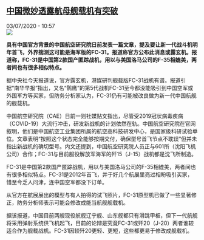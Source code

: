 <!--1593770100000-->
[中国微妙透露航母舰载机有突破](http://www.rfi.fr//cn/%E4%B8%AD%E5%9B%BD/20200703-%E4%B8%AD%E5%9B%BD%E5%BE%AE%E5%A6%99%E9%80%8F%E9%9C%B2%E8%88%AA%E6%AF%8D%E8%88%B0%E8%BD%BD%E6%9C%BA%E6%9C%89%E7%AA%81%E7%A0%B4)
------

<div>03/07/2020 - 10:57</div><img src="https://s.rfi.fr/media/display/52a42fbc-2174-11ea-8cdd-005056a98db9/w:310/p:16x9/sdh.jpg"><p><strong>具有中国官方背景的中国航空研究院日前发表一篇文章，提及要让新一代战斗机明年首飞，外界揣测这可能是海军版的FC-31。报道称官方公布此消息或露玄机。报道称，FC-31是中国第2款国产匿踪战机，用以与美国洛马公司的F-35相媲美，两者间也有很多相似特点。</strong></p><div class="t-content__body u-clearfix"><div class="m-interstitial"></div><p>据中央社今天报道说，官方露玄机，港媒研判舰载版FC-31战机有谱。报道引据“南华早报”指出，又名“鹘鹰”的第5代战机FC-31至今都没能吸引到中国空军或外国军方等买家，但防务分析家认为，FC-31仍有可能被改良做为新一代中国航舰的舰载机。</p><p>中国航空研究院（CAE）日前一则社媒贴文指出，尽管受2019冠状病毒疾病（COVID-19）大流行冲击，研发新战机的计划依然在轨。中国航空研究院在官网叙明，他们是中国航空工业集团所属的航空高科技研发中心，是国家级科研试验单位。文章表明“按照这个状态完全能够按期交付，确保型号首飞节点不耽误”但并未指出新战机的确切型号。内文还提到，中国航空研究院人员正与601所（沈阳飞机公司）合作；FC-31与目前服役解放军海军的歼15（J-15）战机都是沈飞所制造。</p><p>FC-31是中国第2款国产匿踪战机，用以与美国洛马公司的F-35相媲美，两者间也有很多相似特点。FC-31是2012年首飞，并于好几个航展里亮过相盼吸引买家，惜至今乏人问津，连中国空军都没下订单。</p><p>从官方在航展展出的模型与有人拍得的试飞照片，FC-31原型机已做了一些显著修正，防务分析师表示可能会修改成能当航舰舰载机。</p><p>据该报道，中国目前两艘现役航舰辽宁舰、山东舰都只有滑跳甲板，但下一代航舰将采用弹射系统供飞机起飞，目前的论辩是究竟FC-31或歼20（J-20）两者谁较适合作为舰载战机。FC-31因较歼20更轻、更短，这些都更易于修改成舰载机。</p><div class="o-self-promo o-self-promo--nl o-self-promo--hidden" data-selfpromo-newsletter></div><div class="o-self-promo o-self-promo--app o-self-promo--hidden" data-selfpromo-app></div></div>
